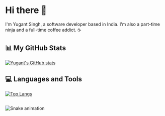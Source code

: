 # Hi there 👋

I'm Yugant Singh, a software developer based in India. I'm also a part-time ninja and a full-time coffee addict. ☕

## 📊 My GitHub Stats

[![Yugant's GitHub stats](https://github-readme-stats.vercel.app/api?username=yugantsingh)](https://github.com/yugantsingh)

## 💻 Languages and Tools

[![Top Langs](https://github-readme-stats.vercel.app/api/top-langs/?username=yugantsingh)](https://github.com/yugantsingh)

<!-- Add icons for the languages and tools you use here -->
##
 
<div> 
 
  ![Snake animation](https://github.com/yugantsingh/yugantsingh/blob/output/github-contribution-grid-snake.svg)
 
</div>
